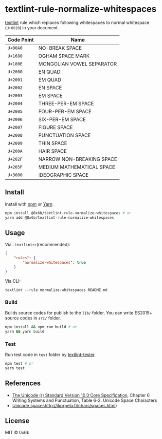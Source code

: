 # textlint-rule-normalize-whitespaces

[textlint](https://textlint.github.io/) rule which replaces following whitespaces to normal whitespace (`U+0020`) in your document.

| Code Point | Name                      |
| ---------- | ------------------------- |
| `U+00A0`   | NO-BREAK SPACE            |
| `U+1680`   | OGHAM SPACE MARK          |
| `U+180E`   | MONGOLIAN VOWEL SEPARATOR |
| `U+2000`   | EN QUAD                   |
| `U+2001`   | EM QUAD                   |
| `U+2002`   | EN SPACE                  |
| `U+2003`   | EM SPACE                  |
| `U+2004`   | THREE-PER-EM SPACE        |
| `U+2005`   | FOUR-PER-EM SPACE         |
| `U+2006`   | SIX-PER-EM SPACE          |
| `U+2007`   | FIGURE SPACE              |
| `U+2008`   | PUNCTUATION SPACE         |
| `U+2009`   | THIN SPACE                |
| `U+200A`   | HAIR SPACE                |
| `U+202F`   | NARROW NON-BREAKING SPACE |
| `U+205F`   | MEDIUM MATHEMATICAL SPACE |
| `U+3000`   | IDEOGRAPHIC SPACE         |

## Install

Install with [npm](https://www.npmjs.com/) or [Yarn](https://yarnpkg.com/):

```sh
npm install @0x6b/textlint-rule-normalize-whitespaces # or
yarn add @0x6b/textlint-rule-normalize-whitespaces
```

## Usage

Via `.textlintrc`(recommended):

```json
{
    "rules": {
        "normalize-whitespaces": true
    }
}
```

Via CLI:

```
textlint --rule normalize-whitespaces README.md
```

### Build

Builds source codes for publish to the `lib/` folder.
You can write ES2015+ source codes in `src/` folder.

```sh
npm install && npm run build # or
yarn && yarn build
```

### Test

Run test code in `test` folder by [textlint-tester](https://github.com/textlint/textlint-tester "textlint-tester").

```sh
npm test # or
yarn test
```

## References

* [The Unicode (r) Standard Version 10.0 Core Specification](https://www.unicode.org/versions/Unicode10.0.0/ch06.pdf), Chapter 6 Writing Systems and Punctuation, Table 6-2. Unicode Space Characters
* [Unicode spaces]()http://jkorpela.fi/chars/spaces.html)

## License

MIT © 0x6b
